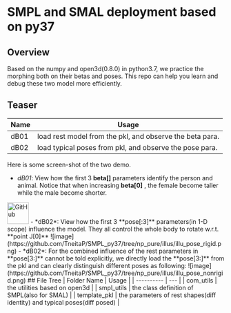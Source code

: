 # SMPL and SMAL deployment based on py37

## Overview

Based on the numpy and open3d(0.8.0) in python3.7, we practice the morphing both on their betas and poses. This repo can help you learn and debug these two model more efficiently. 

## Teaser
|    Name    | Usage |
| ----------        | --- |
| dB01       |  load rest model from the pkl, and observe the beta para.
| dB02       |  load typical poses from pkl, and observe the pose para.

Here is some screen-shot of the two demo.
- *dB01*: View how the first 3 **beta[]** parameters identify the person and animal.
    Notice that when increasing **beta[0]** , the female become taller while the male become shorter.
    
<img src="https://github.com/TneitaP/SMPL_py37/tree/np_pure/illus/illu_shape_3.png" alt="GitHub" title="GitHub,Social Coding" width="50" height="50" />
- *dB02*: View how the first 3 **pose[:3]** parameters(in 1-D scope) influence the model.
    They all control the whole body to rotate w.r.t. **point J[0]**
![image](https://github.com/TneitaP/SMPL_py37/tree/np_pure/illus/illu_pose_rigid.png)
- *dB02*: For the combined influence of the rest parameters in **pose[3:]** cannot be told explicitly, we directly load the **pose[3:]** from the pkl and can clearly distinguish different poses as following:
![image](https://github.com/TneitaP/SMPL_py37/tree/np_pure/illus/illu_pose_nonrigid.png)
## File Tree
|    Folder Name    | Usage |
| ----------        | --- |
| com_utils         |  the utilities based on open3d |
| smpl_utils        |  the class definition of SMPL(also for SMAL) |
| template_pkl      | the parameters of rest shapes(diff identity) and typical poses(diff posed) |


